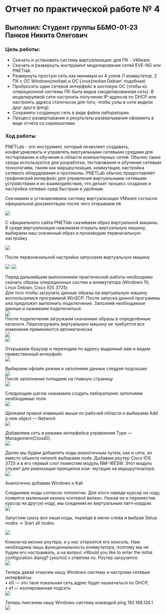 # Отчет по практической работе № 4
## Выполнил: Студент группы ББМО-01-23 Панков Никита Олегович

### Цель работы:
- Скачать и установить систему виртуализации: для ПК - VMware
- Скачать и развернуть инструмент моделирования сетей EVE-NG или PNETlab.
- Развернуть простую сеть как минимум из 4 узлов (1 коммутатор, 2 ПК с ОС Windows(любая) и ОС Linux(любая Debian’ подобная)
- Пробросить один сетевой интерфейс в хостовую ОС (чтобы из операционной системы ПК была видна смоделированная сеть). В моделируемой сети настроить получение IP-адресов по DHCP или настроить адреса статически для того, чтобы узлы в сети видели друг друга (ping)
- Сохранить созданную сеть в виде файла лаборатории. 
- Процесс развертывания и результаты развертывания оформить в виде отчета со скриншотами. 

### Ход работы

PNETLab - это инструмент, который позволяет создавать, конфигурировать и управлять виртуальными сетевыми средами для тестирования и обучения в области компьютерных сетей. Обычно такие среды используются для разработки, тестирования и обучения сетевым технологиям, таким как маршрутизация, коммутация, настройка сетевого оборудования и протоколы. PNETLab обычно предоставляет графический интерфейс для управления виртуальными сетевыми устройствами и их взаимодействия, что делает процесс создания и настройки сетевых сред быстрым и удобным.  

  Скачиваем и устанавливаем систему виртуализации VMware согласно официальной документации после чего открываем её

  ![](https://i.imgur.com/Dt4eQVD.jpg)  

  С официального сайта PNETlab скачиваем образ виртуальной машины. В среде виртуализации нажимаем открыть виртуальную машину, выбираем наш скачанный образ и производим первначальную настройку

  ![](https://i.imgur.com/NKJLVyF.jpg)  

  После первоначальной настройки запускаем виртуальную машину

  ![](https://i.imgur.com/Akyc5yi.jpg)
  ![](https://i.imgur.com/95QvDx7.jpg)  

  Перед дальнейшим выполнением практической работы необходимо скачать образы операционных систем и коммутатора (Windows 10, Linux Debian, Cisco IOS 3725)  
  Для того чтобы загрузить данные образы на виртуальную машину воспользуемся программой WinSCP. После запуска данной программы она предложит выполнить подключение. Заполняй необходимые данные и нажимаем подключиться.  
  ![](https://i.imgur.com/JR9pfgC.jpg)  
  После подключения загружаем скачанные образы в определённые каталоги. Перезагружать виртуальную машину не требуется все изменения применяются автоматически  
  ![](https://i.imgur.com/pLRnv3j.jpg)  
  ![](https://i.imgur.com/NR9m3IV.jpg)  

  Открываем браузер и переходим по адресу выданный нам и видим привественный интерфейс  
  ![](https://i.imgur.com/HABqRQw.jpg)  

  Выбираем офлайн режим и заполняем данные следуея подсказке  
  ![](https://i.imgur.com/y1sfDkJ.jpg)  
  После заполнения попадаем на главную страницу  
  ![](https://i.imgur.com/Z5gwZen.jpg)  

  Следующим шагом нажимаем создать лабораторию заполняем необходимые поля  
  ![](https://i.imgur.com/50mz7tv.jpg)  

  Щелкаем правой клавишей мыши по рабочей области и выбираем Add a new object — Network  
  ![](https://i.imgur.com/evmcdgi.jpg)  

  Добавляем сеть в режиме интерфейса управления Type — Management(Cloud0).  
  ![](https://i.imgur.com/fJ5QgdG.jpg)  

  Далее мы будем добавлять ноды аналогичным путем, как и сети, но вместо объекта network выбираем node. Добавим роутер Cisco IOS 3725 и в его первый слот поместим модуль NM-16ESW. Этот модуль служит для реализации принципов ком- мутации на маршрутизаторе.  
  ![](https://i.imgur.com/uBEBysm.jpg)  

  Аналогично добавим Windows и Kali  

  Соединяем ноды согласно топологии. Для этого наведи курсор на ноду, появится маленькая иконка «сетевой вилки». Нажав ее и переместив курсор на другую ноду, мы соединим их виртуальным патч-кордом.  
  ![](https://i.imgur.com/fXLcL77.jpg)  

  Запустим сразу все наши ноды, перейдя в меню слева и выбрав Setup nodes → Start all nodes.  

  ![](https://i.imgur.com/XQdobhy.jpg)  

  Кликни на иконке роутера, и у нас откроется его консоль. Нам необходима лишь функциональность коммутатора, поэтому мы не будем его настраивать, а на вопрос «Would you like to enter the initial configuration dialog? [yes/no]:» ответим no. Роутер загрузится.  
  ![](https://i.imgur.com/uiSWou6.jpg)  

  Теперь давай откроем нашу Windows-систему и настроим сетевые интерфейсы:  
• e0 — это твоя локальная сеть,адрес будет назначаться по DHCP;  
• e1 — изолированная подсеть  
![](https://i.imgur.com/EUYSSb4.jpg)  

Теперь пинганем нашу Windows-систему командой ping 192.168.126.1  
![](https://i.imgur.com/rFn3TIO.jpg)
  


